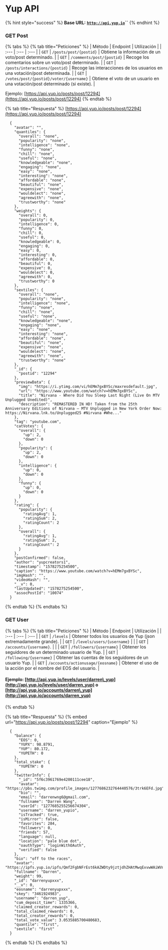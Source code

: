 # Yup API

{% hint style="success" %}
**Base URL:** [**`http://api.yup.io`**](http://api.yup.io/)**\`\`**
{% endhint %}

### GET Post 

{% tabs %}
{% tab title="Peticiones" %}
| Método | Endpoint | Utilización |
| :--- | :--- | :--- |
| `GET` | `/posts/post/{postid}` | Obtiene la información de un voto/post determinado. |
| `GET` | `/comments/post/{postid}` | Recoge los comentarios sobre un voto/post determinado. |
| `GET` | `/posts/interactions/{postid}` | Recoge las interacciones de los usuarios en una votación/post determinada. |
| `GET` | `/votes/post/{postid}/voter/{username}` | Obtiene el voto de un usuario en una votación/post determinado \(si existe\). |

Ejemplo: [https://api.yup.io/posts/post/12294](https://api.yup.io/posts/post/12294)
{% endtab %}

{% tab title="Respuesta" %}
[https://api.yup.io/posts/post/12294](https://api.yup.io/posts/post/12294)

```text
  {
    "avatar": "",
    "quantiles": {
      "overall": "none",
      "popularity": "none",
      "intelligence": "none",
      "funny": "none",
      "chill": "none",
      "useful": "none",
      "knowledgeable": "none",
      "engaging": "none",
      "easy": "none",
      "interesting": "none",
      "affordable": "none",
      "beautiful": "none",
      "expensive": "none",
      "wouldelect": "none",
      "agreewith": "none",
      "trustworthy": "none"
    },
    "weights": {
      "overall": 0,
      "popularity": 0,
      "intelligence": 0,
      "funny": 0,
      "chill": 0,
      "useful": 0,
      "knowledgeable": 0,
      "engaging": 0,
      "easy": 0,
      "interesting": 0,
      "affordable": 0,
      "beautiful": 0,
      "expensive": 0,
      "wouldelect": 0,
      "agreewith": 0,
      "trustworthy": 0
    },
    "sextiles": {
      "overall": "none",
      "popularity": "none",
      "intelligence": "none",
      "funny": "none",
      "chill": "none",
      "useful": "none",
      "knowledgeable": "none",
      "engaging": "none",
      "easy": "none",
      "interesting": "none",
      "affordable": "none",
      "beautiful": "none",
      "expensive": "none",
      "wouldelect": "none",
      "agreewith": "none",
      "trustworthy": "none"
    },
    "_id": {
      "postid": "12294"
    },
    "previewData": {
      "img": "https://i.ytimg.com/vi/hEMm7gxBYSc/maxresdefault.jpg",
      "url": "https://www.youtube.com/watch?v=hEMm7gxBYSc",
      "title": "Nirvana - Where Did You Sleep Last Night (Live On MTV Unplugged Unedited)",
      "description": "REMASTERED IN HD! Taken from the 25th Anniversary Editions of Nirvana – MTV Unplugged in New York Order Now: https://Nirvana.lnk.to/Unplugged25 #Nirvana #Whe..."
    },
    "tag": "youtube.com",
    "catVotes": {
      "overall": {
        "up": 2,
        "down": 0
      },
      "popularity": {
        "up": 2,
        "down": 0
      },
      "intelligence": {
        "up": 0,
        "down": 0
      },
      "funny": {
        "up": 0,
        "down": 0
      }
    },
    "rating": {
      "popularity": {
        "ratingAvg": 1,
        "ratingSum": 2,
        "ratingCount": 2
      },
      "overall": {
        "ratingAvg": 1,
        "ratingSum": 2,
        "ratingCount": 2
      }
    },
    "postConfirmed": false,
    "author": "yupcreators1",
    "timestamp": "1578275254500",
    "caption": "https://www.youtube.com/watch?v=hEMm7gxBYSc",
    "imgHash": "",
    "videoHash": "",
    "__v": 0,
    "lastUpdated": "1578275254500",
    "assocPostId": "10074"
  }
```
{% endtab %}
{% endtabs %}

### GET User

{% tabs %}
{% tab title="Peticiones" %}
| Método | Endpoint | Utilización |
| :--- | :--- | :--- |
| `GET` | `/levels` | Obtener todos los usuarios de Yup \(json extremadamente grande\). |
| `GET` | `/levels/users/{username}` |  |
| `GET` | `/accounts/{username}`. |  |
| `GET` | `/followers/{username}` | Obtener los seguidores de un determinado usuario de Yup. |
| `GET` | `/following/{username}` | Obtener las cuentas de los seguidores de un usuario Yup. |
| `GET` | `/accounts/actionusage/{eosname}` | Obtener el uso de la acción por el nombre del EOS del usuario. |

#### Ejemplo: [http://api.yup.io/levels/user/darren\_yup](http://api.yup.io/levels/user/darren_yup) o [http://api.yup.io/accounts/darren\_yup](http://api.yup.io/accounts/darren_yup)

#### 
{% endtab %}

{% tab title="Respuesta" %}
{% embed url="https://api.yup.io/posts/post/12294" caption="Ejemplo" %}

```text
  {
    "balance": {
      "EOS": 0,
      "YUPX": 98.8791,
      "YUP": 80.172,
      "YUPETH": 0
    },
    "total_stake": {
      "YUPETH": 0
    },
    "twitterInfo": {
      "_id": "5f6c3961769e4200111cee18",
      "avatar": "https://pbs.twimg.com/profile_images/1277686232764440576/3trk6EFd.jpg",
      "bio": "",
      "email": "darrenwng6@gmail.com",
      "fullname": "Darren Wang",
      "userId": "1277685255256674304",
      "username": "darren_yupio",
      "isTracked": true,
      "isMirror": false,
      "favorites": 284,
      "followers": 0,
      "friends": 57,
      "language": null,
      "location": "pale blue dot",
      "oauthType": "loginWithOAuth",
      "verified": false
    },
    "bio": "off to the races",
    "avatar": "https://ipfs.yup.io/ipfs/Qmf2FgbNFrEst6kAZWDty9jztjdhZHAtMwqExvwWAiWVn1",
    "fullname": "Darren",
    "weight": 99,
    "_id": "darrenyupxxx",
    "__v": 0,
    "eosname": "darrenyupxxx",
    "skey": "3461924983",
    "username": "darren_yup",
    "cum_deposit_time": 1335366,
    "claimed_creator_rewards": 0,
    "total_claimed_rewards": 0,
    "total_creator_rewards": 0,
    "total_vote_value": 3.0535885700480683,
    "quantile": "first",
    "sextile": "first"
  }
```
{% endtab %}
{% endtabs %}



